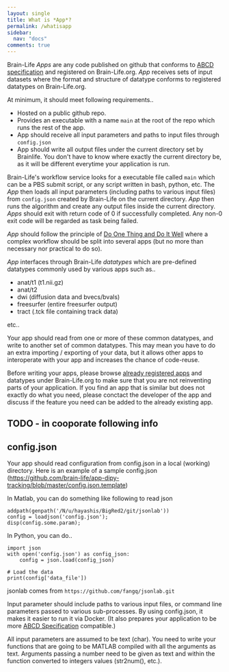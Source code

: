 ```yaml
---
layout: single
title: What is *App*?
permalink: /whatisapp
sidebar:
  nav: "docs"
comments: true
---
```


Brain-Life *Apps* are any code published on github that conforms to [ABCD specification](https://github.com/brain-life/abcd-spec) and registered on Brain-Life.org. *App* receives sets of input datasets where the format and structure of datatype conforms to registered datatypes on Brain-Life.org. 

At minimum, it should meet following requirements..

* Hosted on a public github repo.
* Provides an executable with a name `main` at the root of the repo which runs the rest of the app.
* App should receive all input parameters and paths to input files through `config.json`
* App should write all output files under the current directory set by Brainlife. You don't have to know where exactly the current directory be, as it will be different everytime your application is run.

Brain-Life's workflow service looks for a executable file called `main` which can be a PBS submit script, or any script written in bash, python, etc. The *App* then loads all input parameters (including paths to various input files) from `config.json` created by Brain-Life on the current directory. *App* then runs the algorithm and create any output files inside the current directory. *Apps* should exit with return code of 0 if successfully completed. Any non-0 exit code will be regarded as task being failed.

*App* should follow the principle of [Do One Thing and Do It Well](https://en.wikipedia.org/wiki/Unix_philosophy#Do_One_Thing_and_Do_It_Well) where a complex workflow should be split into several apps (but no more than necessary nor practical to do so). 

*App* interfaces through Brain-Life *datatypes* which are pre-defined datatypes commonly used by various apps such as..

* anat/t1 (t1.nii.gz)
* anat/t2 
* dwi (diffusion data and bvecs/bvals)
* freesurfer (entire freesurfer output)
* tract (.tck file containing track data)

etc..

Your app should read from one or more of these common datatypes, and write to another set of common datatypes. This may mean you have to do an extra importing / exporting of your data, but it allows other apps to interoperate with your app and increases the chance of code-reuse. 

Before writing your apps, please browse [already registered apps](https://brainlife.io/warehouse/#/apps) and datatypes under Brain-Life.org to make sure that you are not reinventing parts of your application. If you find an app that is similar but does not exactly do what you need, please conctact the developer of the app and discuss if the feature you need can be added to the already existing app. 

## TODO - in cooporate following info

## config.json

Your app should read configuration from config.json in a local (working) directory. Here is an example of a sample config.json (https://github.com/brain-life/app-dipy-tracking/blob/master/config.json.template)

In Matlab, you can do something like following to read json
```
addpath(genpath('/N/u/hayashis/BigRed2/git/jsonlab'))
config = loadjson('config.json');
disp(config.some.param);
```

In Python, you can do..
```
import json
with open('config.json') as config_json:
    config = json.load(config_json)

# Load the data
print(config['data_file'])
```

jsonlab comes from `https://github.com/fangq/jsonlab.git`

Input parameter should include paths to various input files, or command line parameters passed to various sub-processes. By using config.json, it makes it easier to run it via Docker. (It also prepares your application to be more [ABCD Specification](https://github.com/soichih/abcd-spec) compatible.)

All input parameters are assumed to be text (char). You need to write your functions that are going to be MATLAB compiled with all the arguments as text. Arguments passing a number need to be given as text and within the function converted to integers values (str2num(), etc.). 


